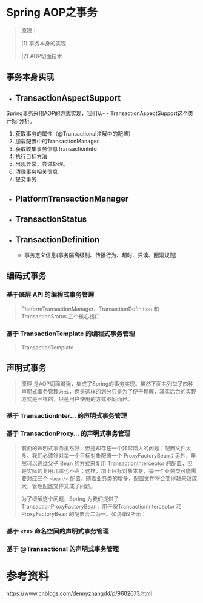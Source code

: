 # Spring AOP之事务

> 原理：
>
> (1) 事务本身的实现
>
> (2) AOP切面技术

## 事务本身实现

- ## **TransactionAspectSupport**

Spring事务采用AOP的方式实现，我们从- - TransactionAspectSupport这个类开始f分析。

1. 获取事务的属性（@Transactional注解中的配置）
2. 加载配置中的TransactionManager.
3. 获取收集事务信息TransactionInfo
4. 执行目标方法
5. 出现异常，尝试处理。
6. 清理事务相关信息
7. 提交事务

- ## PlatformTransactionManager

- ## TransactionStatus

- ## TransactionDefinition

  -  事务定义信息(事务隔离级别、传播行为、超时、只读、回滚规则)

## 编码式事务

### 基于底层 API 的编程式事务管理

> PlatformTransactionManager、TransactionDefinition 和 TransactionStatus 三个核心接口

### 基于 TransactionTemplate 的编程式事务管理

> TransactionTemplate



## 声明式事务



> 原理 是AOP切面增强，集成了Spring的事务实现。虽然下面共列举了四种声明式事务管理方式，但是这样的划分只是为了便于理解，其实后台的实现方式是一样的，只是用户使用的方式不同而已。

### 基于 TransactionInter… 的声明式事务管理

### 基于 TransactionProxy… 的声明式事务管理

> 前面的声明式事务虽然好，但是却存在一个非常恼人的问题：配置文件太多。我们必须针对每一个目标对象配置一个 ProxyFactoryBean；另外，虽然可以通过父子 Bean 的方式来复用 TransactionInterceptor 的配置，但是实际的复用几率也不高；这样，加上目标对象本身，每一个业务类可能需要对应三个 `<bean/>` 配置，随着业务类的增多，配置文件将会变得越来越庞大，管理配置文件又成了问题。
>
> 为了缓解这个问题，Spring 为我们提供了 TransactionProxyFactoryBean，用于将TransactionInterceptor 和 ProxyFactoryBean 的配置合二为一。如清单9所示：

### 基于 `<tx>` 命名空间的声明式事务管理

### 基于 @Transactional 的声明式事务管理



# 参考资料

https://www.cnblogs.com/dennyzhangdd/p/9602673.html